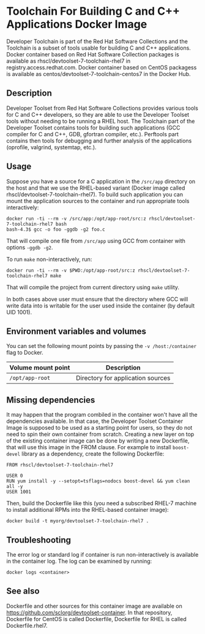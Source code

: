 Toolchain For Building C and C++ Applications Docker Image
==========================================================

Developer Toolchain is part of the Red Hat Software Collections and the Toolchain is a subset of tools usable for building C and C++ applications. Docker container based on Red Hat Software Collection packages is available as rhscl/devtoolset-7-toolchain-rhel7 in registry.access.redhat.com. Docker container based on CentOS packagess is available as centos/devtoolset-7-toolchain-centos7 in the Docker Hub.


Description
-----------
Developer Toolset from Red Hat Software Collections provides various tools for C and C++ developers, so they are able to use the Developer Toolset tools without needing to be running a RHEL host. The Toolchain part of the Developer Toolset contains tools for building such applications (GCC compiler for C and C++, GDB, gfortran compiler, etc.). Perftools part contains then tools for debugging and further analysis of the applications (oprofile, valgrind, systemtap, etc.).


Usage
-----------
Suppose you have a source for a C application in the `/src/app` directory on the host and that we use the RHEL-based variant (Docker image called rhscl/devtoolset-7-toolchain-rhel7). To build such application you can mount the application sources to the container and run appropriate tools interactively:

```
docker run -ti --rm -v /src/app:/opt/app-root/src:z rhscl/devtoolset-7-toolchain-rhel7 bash
bash-4.3$ gcc -o foo -ggdb -g2 foo.c
```

That will compile one file from `/src/app` using GCC from container with options `-ggdb -g2`.

To run `make` non-interactively, run:

```
docker run -ti --rm -v $PWD:/opt/app-root/src:z rhscl/devtoolset-7-toolchain-rhel7 make
```

That will compile the project from current directory using `make` utility.

In both cases above user must ensure that the directory where GCC will write data into is writable for the user used inside the container (by default UID 1001).


Environment variables and volumes
---------------------------------
You can set the following mount points by passing the `-v /host:/container` flag to Docker.

|  Volume mount point      | Description                       |
| :----------------------- | --------------------------------- |
|  `/opt/app-root`         | Directory for application sources |



Missing dependencies
--------------------
It may happen that the program combiled in the container won't have all the dependencies available. In that case, the Developer Toolset Container Image is supposed to be used as a starting point for users, so they do not need to spin their own container from scratch. Creating a new layer on top of the existing container image can be done by writing a new Dockerfile, that will use this image in the FROM clause. For example to install `boost-devel` library as a dependency, create the following Dockerfile:

```
FROM rhscl/devtoolset-7-toolchain-rhel7

USER 0
RUN yum install -y --setopt=tsflags=nodocs boost-devel && yum clean all -y
USER 1001
```

Then, build the Dockerfile like this (you need a subscribed RHEL-7 machine to install additional RPMs into the RHEL-based container image):

```
docker build -t myorg/devtoolset-7-toolchain-rhel7 .
```


Troubleshooting
---------------
The error log or standard log if container is run non-interactively is available in the container log. The log can be examined by running:

    docker logs <container>


See also
--------
Dockerfile and other sources for this container image are available on
https://github.com/sclorg/devtoolset-container.
In that repository, Dockerfile for CentOS is called Dockerfile, Dockerfile
for RHEL is called Dockerfile.rhel7.

